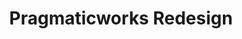 ---
createdAt: 01/09/2021
title: Pragmaticworks Redesign
highlight: A complete redesign of pragmaticworks.com
type: Contract
coverImg: pragmaticworks-redesign-cover.jpg
featured: true
url: https://pragmaticworks-redesign.netlify.app/
category:
  - Site Templates, Landing Page
tools:
  - HTML
  - CSS
  - SCSS
  - JavaScript
  - Bootstrap
  - Gulp
---